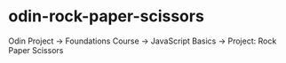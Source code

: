 # odin-rock-paper-scissors
Odin Project -> Foundations Course -> JavaScript Basics -> Project:  Rock Paper Scissors
